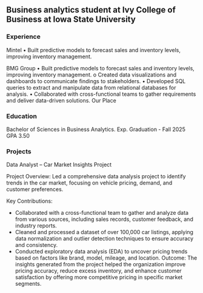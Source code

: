 ## Business analytics student at Ivy College of Business at Iowa State University

### Experience
Mintel
  •	Built predictive models to forecast sales and inventory levels, improving inventory management.
    

BMG Group 
  •	Built predictive models to forecast sales and inventory levels, improving inventory management.
    o	Created data visualizations and dashboards to communicate findings to stakeholders.
  •	Developed SQL queries to extract and manipulate data from relational databases for analysis.
  •	Collaborated with cross-functional teams to gather requirements and deliver data-driven solutions.
    Our Place 

### Education
Bachelor of Sciences in Business Analytics. Exp. Graduation - Fall 2025
GPA 3.50

### Projects
Data Analyst – Car Market Insights Project

Project Overview:
Led a comprehensive data analysis project to identify trends in the car market, focusing on vehicle pricing, demand, and customer preferences.

Key Contributions:
  - Collaborated with a cross-functional team to gather and analyze data from various sources, including sales records, customer feedback, and industry reports.
  - Cleaned and processed a dataset of over 100,000 car listings, applying data normalization and outlier detection techniques to ensure accuracy and consistency.
  - Conducted exploratory data analysis (EDA) to uncover pricing trends based on factors like brand, model, mileage, and location.
Outcome:
The insights generated from the project helped the organization improve pricing accuracy, reduce excess inventory, and enhance customer
satisfaction by offering more competitive pricing in specific market segments.
